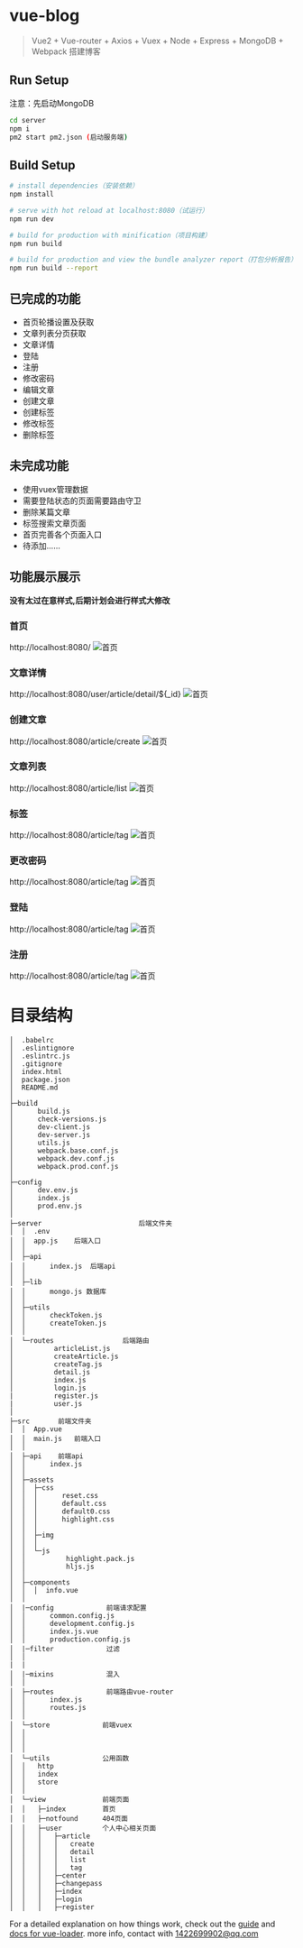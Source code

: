 # vue-blog

>Vue2 + Vue-router + Axios + Vuex + Node + Express + MongoDB + Webpack 搭建博客

## Run Setup

注意：先启动MongoDB

``` bash
cd server
npm i
pm2 start pm2.json (启动服务端)
```

## Build Setup

``` bash
# install dependencies（安装依赖）
npm install

# serve with hot reload at localhost:8080（试运行）
npm run dev

# build for production with minification（项目构建）
npm run build

# build for production and view the bundle analyzer report（打包分析报告）
npm run build --report
```
## 已完成的功能
- 首页轮播设置及获取
- 文章列表分页获取
- 文章详情
- 登陆
- 注册
- 修改密码
- 编辑文章
- 创建文章
- 创建标签
- 修改标签
- 删除标签

## 未完成功能
- 使用vuex管理数据
- 需要登陆状态的页面需要路由守卫
- 删除某篇文章
- 标签搜索文章页面
- 首页完善各个页面入口
- 待添加......

## 功能展示展示
**没有太过在意样式,后期计划会进行样式大修改**
### 首页
http://localhost:8080/
![首页](./static/img/1.png)

### 文章详情
http://localhost:8080/user/article/detail/${_id}
![首页](./static/img/2.png)

### 创建文章
http://localhost:8080/article/create
![首页](./static/img/3.png)
### 文章列表
http://localhost:8080/article/list
![首页](./static/img/4.png)
### 标签
http://localhost:8080/article/tag
![首页](./static/img/5.png)
### 更改密码
http://localhost:8080/article/tag
![首页](./static/img/6.png)

### 登陆
http://localhost:8080/article/tag
![首页](./static/img/7.png)

### 注册
http://localhost:8080/article/tag
![首页](./static/img/8.png)
# 目录结构

```
│  .babelrc
│  .eslintignore
│  .eslintrc.js
│  .gitignore
│  index.html
│  package.json
│  README.md
│
├─build
│      build.js
│      check-versions.js
│      dev-client.js
│      dev-server.js
│      utils.js
│      webpack.base.conf.js
│      webpack.dev.conf.js
│      webpack.prod.conf.js
│
├─config
│      dev.env.js
│      index.js
│      prod.env.js
│
├─server                        后端文件夹
│  │  .env
│  │  app.js    后端入口
│  │
│  ├─api
│  │      index.js  后端api
│  │
│  ├─lib
│  │      mongo.js 数据库
│  │
│  ├─utils
│  │      checkToken.js
│  │      createToken.js
│  │
│  └─routes                 后端路由
│          articleList.js
│          createArticle.js
│          createTag.js
│          detail.js
│          index.js
│          login.js
|          register.js
|          user.js
│
├─src       前端文件夹
│  │  App.vue
│  │  main.js   前端入口
│  │
│  ├─api    前端api
│  │      index.js
│  │
│  ├─assets
│  │  ├─css
│  │  │      reset.css
│  │  │      default.css
│  │  │      default0.css
│  │  │      highlight.css
│  │  │
│  │  ├─img
│  │  │
│  │  └─js
│  │          highlight.pack.js
│  │          hljs.js
│  │
│  ├─components
│  │  │  info.vue
│  │
│  |─config             前端请求配置
│  │      common.config.js
│  │      development.config.js
│  │      index.js.vue
│  │      production.config.js
│  |─filter             过滤
│  │      
|  |
│  |─mixins             混入
│  │
│  ├─routes             前端路由vue-router
│  │      index.js
│  │      routes.js
│  │
│  └─store             前端vuex
│  │
│  │
│  │
│  └─utils             公用函数
│  │   http
│  │   index
│  │   store
│  │
│  └─view              前端页面
│  │   ├─index         首页
│  │   ├─notfound      404页面
│  │   ├─user          个人中心相关页面
│  │   │   ├─article
│  │   │   │   create
│  │   │   │   detail
│  │   │   │   list
│  │   │   │   tag
│  │   │   ├─center
│  │   │   ├─changepass
│  │   │   ├─index
│  │   │   ├─login
│  │   │   ├─register
```  
For a detailed explanation on how things work, check out the [guide](http://vuejs-templates.github.io/webpack/) and [docs for vue-loader](http://vuejs.github.io/vue-loader).
more info, contact with 1422699902@qq.com